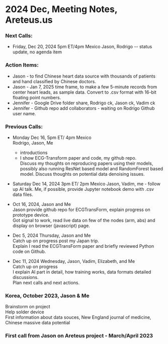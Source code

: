 # 2024 Dec, Meeting Notes, Areteus.us  

### Next Calls:  

 * Friday, Dec 20, 2024 5pm ET/4pm Mexico 
   Jason, Rodrigo -- status update, no agenda item  

### Action Items:  
  * Jason - to find Chinese heart data source with thousands of patients and hand classified by Chinese doctors.
  * Jason - Jan 7, 2025 time frame, to make a few 5-minute records from center heart leads, as sample data.
            Convert to .csv format with 16-bit floating point numbers.
  * Jennifer - Google Drive folder share, Rodrigo ck, Jason ck, Vadim ck
  * Jennifer - Github repo add collaborators - waiting on Rodrigo Github user name.    

### Previous Calls:  

 * Monday Dec 16, 5pm ET/ 4pm Mexico  
   Rodrigo, Jason, Me  
    - introductions  
    - I show ECG-Transform paper and code, my github repo.  
      Discuss my thoughts on reproducing papers using their models, possibly also running ResNet based model and RandomForest based model.  Discuss thoughts  on potential data denoising issues.  

 * Saturday Dec 14, 2024 3pm ET/ 2pm Mexico
   Jason, Vadim, me - follow up AI talk.
   Me, if possible, provide Jupyter notebook demo with .csv data files.  

 * Oct 16, 2024, Jason and Me  
   Jason provide github repo for ECGTransForm, explain progress on prototype device.  
   Got signal to work, read live data on few of the nodes (arm, abs) and display on browser (javascript) page.  

 * Dec 5, 2024 Thursday, Jason and Me  
   Catch up on progress post my Japan trip.  
   Explain I read the ECGTransForm paper and briefly reviewed Python code on Github.  

* Dec 11, 2024 Wednesday, Jason, Vadim, Elizabeth, and Me  
  Catch up on progress  
  I explain AI part in detail, how training works, data formats detailed discussions.  
  Plan next calls and next actions.  

### Korea, October 2023, Jason & Me  
Brainstorm on project  
Help solder device  
First information about data souces, New England journal of medicine, Chinese massive data potential   

### First call from Jason on Areteus project - March/April 2023  
   



